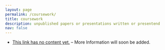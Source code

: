 ```yaml
---
layout: page
permalink: /coursework/
title: coursework
description: unpublished papers or presentations written or presentend in master seminars at UZH.
nav: false
---
```


- [This link has no content yet.](../assets/papers/paper1.pdf) – More Information will soon be added.

